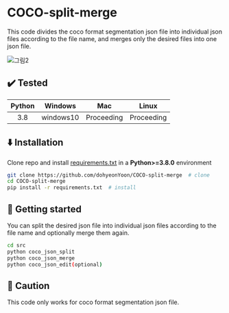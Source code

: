 # COCO-split-merge

This code divides the coco format segmentation json file into individual json files according to the file name,
and merges only the desired files into one json file.

![그림2](https://user-images.githubusercontent.com/66056440/203495919-7f3c8748-fc67-4f48-80c4-940145004bf3.jpg)



## :heavy_check_mark: Tested

| Python |   Windows   |   Mac   |   Linux  |
| :----: | :---------: | :-----: | :------: |
|  3.8  | windows10 | Proceeding |  Proceeding |


## :arrow_down: Installation

Clone repo and install [requirements.txt](https://github.com/dohyeonYoon/COCO-split-merge/blob/main/requirements.txt) in a
**Python>=3.8.0** environment

```bash
git clone https://github.com/dohyeonYoon/COCO-split-merge  # clone
cd COCO-split-merge
pip install -r requirements.txt  # install
```

## :rocket: Getting started

You can split the desired json file into individual json files according to the file name 
and optionally merge them again.

```bash
cd src
python coco_json_split
python coco_json_merge
python coco_json_edit(optional)
```

## 🚫 Caution

This code only works for coco format segmentation json file.
